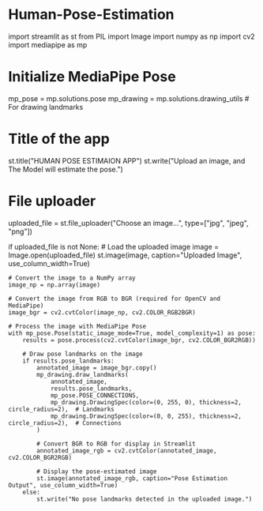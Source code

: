 # Human-Pose-Estimation
import streamlit as st
from PIL import Image
import numpy as np
import cv2
import mediapipe as mp

# Initialize MediaPipe Pose
mp_pose = mp.solutions.pose
mp_drawing = mp.solutions.drawing_utils  # For drawing landmarks

# Title of the app
st.title("HUMAN POSE ESTIMAION APP")
st.write("Upload an image, and  The Model will estimate the pose.")

# File uploader
uploaded_file = st.file_uploader("Choose an image...", type=["jpg", "jpeg", "png"])

if uploaded_file is not None:
    # Load the uploaded image
    image = Image.open(uploaded_file)
    st.image(image, caption="Uploaded Image", use_column_width=True)

    # Convert the image to a NumPy array
    image_np = np.array(image)

    # Convert the image from RGB to BGR (required for OpenCV and MediaPipe)
    image_bgr = cv2.cvtColor(image_np, cv2.COLOR_RGB2BGR)

    # Process the image with MediaPipe Pose
    with mp_pose.Pose(static_image_mode=True, model_complexity=1) as pose:
        results = pose.process(cv2.cvtColor(image_bgr, cv2.COLOR_BGR2RGB))

        # Draw pose landmarks on the image
        if results.pose_landmarks:
            annotated_image = image_bgr.copy()
            mp_drawing.draw_landmarks(
                annotated_image,
                results.pose_landmarks,
                mp_pose.POSE_CONNECTIONS,
                mp_drawing.DrawingSpec(color=(0, 255, 0), thickness=2, circle_radius=2),  # Landmarks
                mp_drawing.DrawingSpec(color=(0, 0, 255), thickness=2, circle_radius=2),  # Connections
            )

            # Convert BGR to RGB for display in Streamlit
            annotated_image_rgb = cv2.cvtColor(annotated_image, cv2.COLOR_BGR2RGB)

            # Display the pose-estimated image
            st.image(annotated_image_rgb, caption="Pose Estimation Output", use_column_width=True)
        else:
            st.write("No pose landmarks detected in the uploaded image.")
